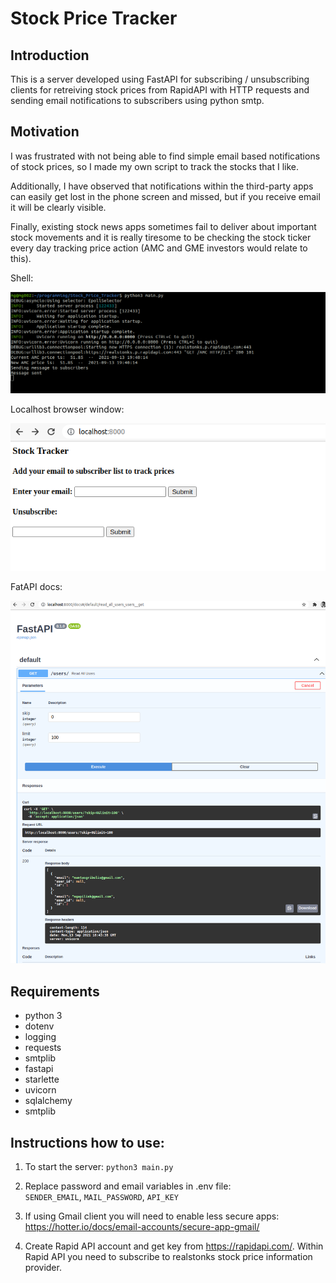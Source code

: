 # Stock Price Tracker

## Introduction
This is a server developed using FastAPI for subscribing / unsubscribing clients for retreiving stock prices from RapidAPI with HTTP requests and sending email notifications to subscribers using python smtp.

## Motivation
I was frustrated with not being able to find simple email based notifications of stock prices, so I made my own script to track the stocks that I like.

Additionally, I have observed that notifications within the third-party apps can easily get lost in the phone screen and missed, but if you receive email it will be clearly visible.

Finally, existing stock news apps sometimes fail to deliver about important stock movements and it is really tiresome to be checking the stock ticker every day tracking price action (AMC and GME investors would relate to this). 


Shell:

![Alt text](images/screenshot.png?raw=true "commandline")

Localhost browser window:

![Alt text](images/screenshot1.png?raw=true "browser_window")

FatAPI docs:

![Alt text](images/screenshot2.png?raw=true "fastapi_swagger")


## Requirements
* python 3
* dotenv
* logging
* requests
* smtplib
* fastapi
* starlette
* uvicorn
* sqlalchemy
* smtplib 

## Instructions how to use: 
1. To start the server: `python3 main.py`<br />
   

2. Replace password and email variables in .env file:<br />
	`SENDER_EMAIL`, `MAIL_PASSWORD`, `API_KEY`

3. If using Gmail client you will need to enable less secure apps: https://hotter.io/docs/email-accounts/secure-app-gmail/

4. Create Rapid API account and get key from https://rapidapi.com/. Within Rapid API you need to subscribe to realstonks stock price information provider.

